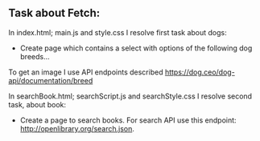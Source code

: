 ## Task about Fetch:

In index.html; main.js and style.css I resolve first task about dogs:
* Create page which contains a select with options of the following dog breeds...

To get an image I use API endpoints described https://dog.ceo/dog-api/documentation/breed

In searchBook.html; searchScript.js and searchStyle.css I resolve second task, about book:
* Create a page to search books. For search API use this endpoint: http://openlibrary.org/search.json.

